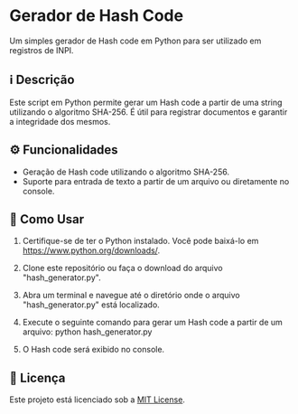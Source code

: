 # Gerador de Hash Code

Um simples gerador de Hash code em Python para ser utilizado em registros de INPI.

## ℹ️ Descrição

Este script em Python permite gerar um Hash code a partir de uma string utilizando o algoritmo SHA-256. É útil para registrar documentos e garantir a integridade dos mesmos.

## ⚙️ Funcionalidades

- Geração de Hash code utilizando o algoritmo SHA-256.
- Suporte para entrada de texto a partir de um arquivo ou diretamente no console.

## 🚀 Como Usar

1. Certifique-se de ter o Python instalado. Você pode baixá-lo em https://www.python.org/downloads/.

2. Clone este repositório ou faça o download do arquivo "hash_generator.py".

3. Abra um terminal e navegue até o diretório onde o arquivo "hash_generator.py" está localizado.

4. Execute o seguinte comando para gerar um Hash code a partir de um arquivo: python hash_generator.py

5. O Hash code será exibido no console.

## 📜 Licença

Este projeto está licenciado sob a [MIT License](LICENSE).


